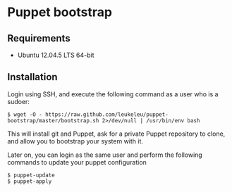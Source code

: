 # Puppet bootstrap

## Requirements

- Ubuntu 12.04.5 LTS 64-bit


## Installation

Login using SSH, and execute the following command as a user who is a sudoer:

    $ wget -O - https://raw.github.com/leukeleu/puppet-bootstrap/master/bootstrap.sh 2>/dev/null | /usr/bin/env bash


This will install git and Puppet, ask for a private Puppet repository to clone, and allow you to bootstrap your system with it.

Later on, you can login as the same user and perform the following commands to update your puppet configuration

    $ puppet-update
    $ puppet-apply
